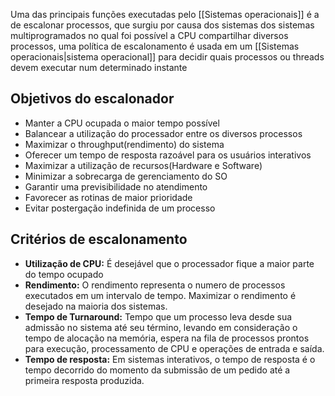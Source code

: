 Uma das principais funções executadas pelo [[Sistemas operacionais]] é a de escalonar processos, que surgiu por causa dos sistemas dos sistemas multiprogramados no qual foi possível a CPU compartilhar diversos processos, uma política de escalonamento é usada em um [[Sistemas operacionais|sistema operacional]] para decidir quais processos ou threads devem executar num determinado instante

## Objetivos do escalonador

- Manter a CPU ocupada o maior tempo possível
- Balancear a utilização do processador entre os diversos processos
- Maximizar o throughput(rendimento) do sistema
- Oferecer um tempo de resposta razoável para os usuários interativos
- Maximizar a utilização de recursos(Hardware e Software)
- Minimizar a sobrecarga de gerenciamento do SO
- Garantir uma previsibilidade no atendimento
- Favorecer as rotinas de maior prioridade
- Evitar postergação indefinida de um processo

## Critérios de escalonamento

- **Utilização de CPU:** É desejável que o processador fique a maior parte do tempo ocupado
- **Rendimento:** O rendimento representa o numero de processos executados em um intervalo de tempo. Maximizar o rendimento é desejado na maioria dos sistemas.
- **Tempo de Turnaround:** Tempo que um processo leva desde sua admissão no sistema até seu término, levando em consideração o tempo de alocação na memória, espera na fila de processos prontos para execução, processamento de CPU e operações de entrada e saída.
- **Tempo de resposta:** Em sistemas interativos, o tempo de resposta é o tempo decorrido do momento da submissão de um pedido até a primeira resposta produzida.